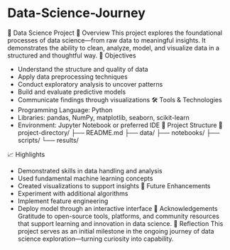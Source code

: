 # Data-Science-Journey
🚀 Data Science Project
📌 Overview
This project explores the foundational processes of data science—from raw data to meaningful insights. It demonstrates the ability to clean, analyze, model, and visualize data in a structured and thoughtful way.
🎯 Objectives
- Understand the structure and quality of data
- Apply data preprocessing techniques
- Conduct exploratory analysis to uncover patterns
- Build and evaluate predictive models
- Communicate findings through visualizations
🛠 Tools & Technologies
- Programming Language: Python
- Libraries: pandas, NumPy, matplotlib, seaborn, scikit-learn
- Environment: Jupyter Notebook or preferred IDE
📂 Project Structure
📁 project-directory/
├── README.md
├── data/
├── notebooks/
├── scripts/
└── results/


📈 Highlights
- Demonstrated skills in data handling and analysis
- Used fundamental machine learning concepts
- Created visualizations to support insights
🔮 Future Enhancements
- Experiment with additional algorithms
- Implement feature engineering
- Deploy model through an interactive interface
🙌 Acknowledgements
Gratitude to open-source tools, platforms, and community resources that support learning and innovation in data science.
🧠 Reflection
This project serves as an initial milestone in the ongoing journey of data science exploration—turning curiosity into capability.
